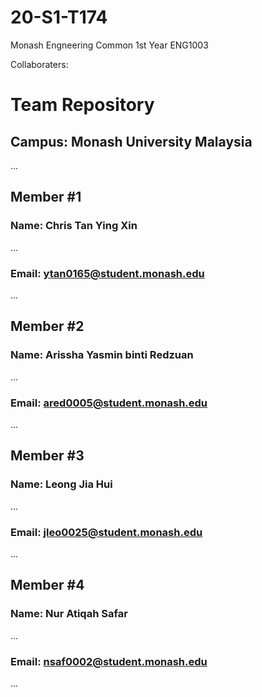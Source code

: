 # 20-S1-T174
Monash Engneering Common 1st Year
ENG1003

Collaboraters:
# Team Repository
## Campus: Monash University Malaysia
...

## Member #1
### Name: Chris Tan Ying Xin
...
### Email: ytan0165@student.monash.edu
...


## Member #2
### Name: Arissha Yasmin binti Redzuan
...
### Email: ared0005@student.monash.edu
...


## Member #3
### Name: Leong Jia Hui
...
### Email: jleo0025@student.monash.edu
...


## Member #4
### Name: Nur Atiqah Safar
...
### Email: nsaf0002@student.monash.edu
...

